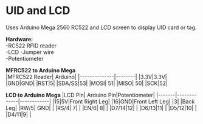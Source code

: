 # UID and LCD    
Uses Arduino Mega 2560 RC522 and LCD screen to display UID card or tag. 

**Hardware:**    
-RC522 RFID reader   
-LCD
-Jumper wire   
-Potentiometer   

**MFRC522 to Arduino Mega**    
|MFRC522 Reader| Arduino|
|--------------|--------|
|3.3V|3.3V|
|GND|GND|
|RST|5|
|SDA/SS|53|
|MOSI| 51|
|MISO| 50|
|SCK|52| 

**LCD to Arduino Mega**
|LCD Pin| Arduino Pin|Potentiometer|
|-------|-------------|------------|
|15|5V|Front Right Leg|
|16|GND|Front Left Leg|
|3| |Back Leg|
|RW/5| GND| |
|RS/4| 7| |
|EN/6| 8| |
|D7/14|12| |
|D6/13|11| |
|D5/12|10| |
|D4/11|9| |

